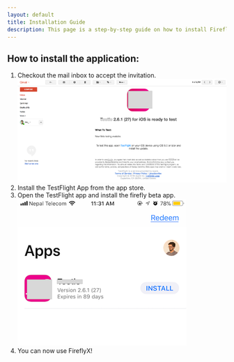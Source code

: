 ```yaml
---
layout: default
title: Installation Guide
description: This page is a step-by-step guide on how to install FireflyX.
---
```


## How to install the application:
1. Checkout the mail inbox to accept the invitation.
![emailsample](/assets/img/emailinvite.png)
2. Install the TestFlight App from the app store.
3. Open the TestFlight app and install the firefly beta app.
![instal](/assets/img/installfirefly.png)
4. You can now use FireflyX!

